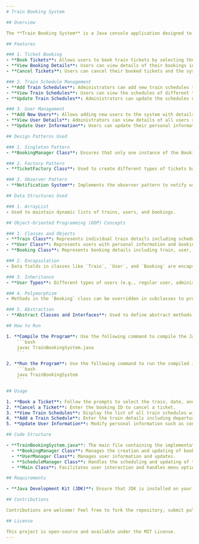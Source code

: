 ```yaml
---
# Train Booking System

## Overview

The **Train Booking System** is a Java console application designed to manage train reservations. This system allows users to book tickets, cancel reservations, and view train schedules and booking details. It is designed to facilitate smooth and efficient handling of train ticketing operations.

## Features

### 1. Ticket Booking
- **Book Tickets**: Allows users to book train tickets by selecting the train, date, and number of seats.
- **View Booking Details**: Users can view details of their bookings including train details, booking status, and seat information.
- **Cancel Tickets**: Users can cancel their booked tickets and the system updates the availability accordingly.

### 2. Train Schedule Management
- **Add Train Schedules**: Administrators can add new train schedules to the system.
- **View Train Schedules**: Users can view the schedules of different trains including departure and arrival times.
- **Update Train Schedules**: Administrators can update the schedules of existing trains.

### 3. User Management
- **Add New Users**: Allows adding new users to the system with details such as name, contact information, and user ID.
- **View User Details**: Administrators can view details of all users registered in the system.
- **Update User Information**: Users can update their personal information.

## Design Patterns Used

### 1. Singleton Pattern
- **BookingManager Class**: Ensures that only one instance of the BookingManager exists to manage all bookings efficiently.

### 2. Factory Pattern
- **TicketFactory Class**: Used to create different types of tickets based on user requirements and preferences.

### 3. Observer Pattern
- **Notification System**: Implements the observer pattern to notify users about booking confirmations, cancellations, and schedule changes.

## Data Structures Used

### 1. ArrayList
- Used to maintain dynamic lists of trains, users, and bookings.

## Object-Oriented Programming (OOP) Concepts

### 1. Classes and Objects
- **Train Class**: Represents individual train details including schedule and availability.
- **User Class**: Represents users with personal information and booking history.
- **Booking Class**: Represents booking details including train, user, and seat information.

### 2. Encapsulation
- Data fields in classes like `Train`, `User`, and `Booking` are encapsulated and accessed via getter and setter methods.

### 3. Inheritance
- **User Types**: Different types of users (e.g., regular user, administrator) can be handled through inheritance.

### 4. Polymorphism
- Methods in the `Booking` class can be overridden in subclasses to provide specific functionality for different types of bookings.

### 5. Abstraction
- **Abstract Classes and Interfaces**: Used to define abstract methods that must be implemented by subclasses, ensuring a consistent interface.

## How to Run

1. **Compile the Program**: Use the following command to compile the Java program:
    ```bash
    javac TrainBookingSystem.java
    ```

2. **Run the Program**: Use the following command to run the compiled Java program:
    ```bash
    java TrainBookingSystem
    ```

## Usage

1. **Book a Ticket**: Follow the prompts to select the train, date, and number of seats.
2. **Cancel a Ticket**: Enter the booking ID to cancel a ticket.
3. **View Train Schedules**: Display the list of all train schedules with details.
4. **Add a Train Schedule**: Enter the train details including departure and arrival times to add a new schedule.
5. **Update User Information**: Modify personal information such as contact details.

## Code Structure

- **TrainBookingSystem.java**: The main file containing the implementation of the train booking system operations.
  - **BookingManager Class**: Manages the creation and updating of bookings.
  - **UserManager Class**: Manages user information and updates.
  - **ScheduleManager Class**: Handles the scheduling and updating of train schedules.
  - **Main Class**: Facilitates user interaction and handles menu options.

## Requirements

- **Java Development Kit (JDK)**: Ensure that JDK is installed on your system to compile and run the program.

## Contributions

Contributions are welcome! Feel free to fork the repository, submit pull requests, or open issues to discuss potential changes and improvements.

## License

This project is open-source and available under the MIT License.
---
```

